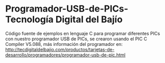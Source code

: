 # Programador-USB-de-PICs- Tecnología Digital del Bajío
Código fuente de ejemplos en lenguaje C para programar diferentes PICs con nuestro programador USB de PICs, se crearon usando el PIC C Compiler V5.088, más información del programador en: http://tecdigitaldelbajio.com/productos/tarjetas-de-desarrollo/programadores/programador-usb-de-pic.html
